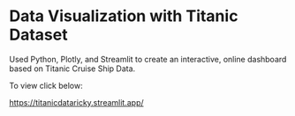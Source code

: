 # Data Visualization with Titanic Dataset

Used Python, Plotly, and Streamlit to create an interactive, online dashboard based on Titanic Cruise Ship Data.

To view click below:

https://titanicdataricky.streamlit.app/
